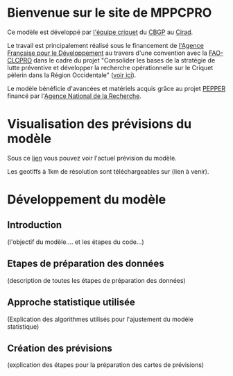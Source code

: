 # Bienvenue sur le site de MPPCPRO

Ce modèle est développé par [l'équipe criquet](https://locustcirad.wordpress.com/) du [CBGP](https://www6.montpellier.inrae.fr/cbgp) au [Cirad](https://www.cirad.fr/).

Le travail est principalement réalisé sous le financement de [l'Agence Française pour le Développement](https://www.afd.fr/fr) au travers d'une convention avec la [FAO-CLCPRO](https://www.fao.org/clcpro/fr/) dans le cadre du projet "Consolider les bases de la stratégie de lutte préventive et développer la recherche opérationnelle sur le Criquet pèlerin dans la Région Occidentale" ([voir ici](https://www.fao.org/clcpro/nouvelles/detail/fr/c/1505612/)).

Le modèle bénéficie d'avancées et matériels acquis grâce au projet [PEPPER](https://anrpepper.github.io/) financé par l'[Agence National de la Recherche](http://www.agence-nationale-recherche.fr/en/).

# Visualisation des prévisions du modèle

Sous ce [lien](https://pioucyril.github.io/mppcpro/prevision) vous pouvez voir l'actuel prévision du modèle. 

Les geotiffs à 1km de résolution sont téléchargeables sur (lien à venir).

# Développement du modèle

## Introduction

(l'objectif du modèle.... et les étapes du code...)

## Etapes de préparation des données

(description de toutes les étapes de préparation des données)

## Approche statistique utilisée

(Explication des algorithmes utilisés pour l'ajustement du modèle statistique)

## Création des prévisions

(explication des étapes pour la préparation des cartes de prévisions)


